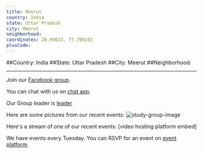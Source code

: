 ```yaml
---
title: Meerut
country: India
state: Uttar Pradesh
city: Meerut
neighborhood: 
coordinates: 28.99633, 77.706192
plusCode:
---
```


##Country: India
##State: Uttar Pradesh
##City: Meerut
##Neighborhood: 
*****
Join our [Facebook group](https://www.facebook.com/groups/free.code.camp.meerut).

You can chat with us on [chat app]().

Our Group leader is [leader]()

Here are some pictures from our recent events:
![study-group-image]()

Here's a stream of one of our recent events:
[video hosting platform embed]

We have events every Tuesday. You can RSVP for an event on [event platform]().
